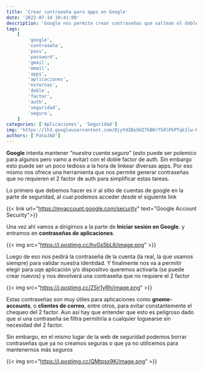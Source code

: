 ```yaml
---
title: 'Crear contraseña para apps en Google'
date: '2022-07-14 10:41:00'
description: 'Google nos permite crear contraseñas que saltean el doble factor y hoy vamos a ver el paso a paso de este proceso.'
tags:
    [
        'google',
        'contraseña',
        'pass',
        'password',
        'gmail',
        'email',
        'apps',
        'aplicaciones',
        'externas',
        'doble',
        'factor',
        'auth',
        'seguridad',
        'seguro',
    ]
categories: ['Aplicaciones', 'Seguridad']
img: 'https://lh3.googleusercontent.com/BjyYdIBoXHZ7hB0rTS9lPkPTqk1lw-KaCj90wsZ6hES1SG5zR2TBmkKpeni5kXRkxRTbQtfPPLQyYlAtPBx4Vswb5wp71iO0QoO1VPk'
authors: ['PatoJAD']
---
```


**Google** intenta mantener _"nuestra cuenta segura"_ (esto puede ser polemico para algunos pero vamo a evitar) con el doble factor de auth. Sin embargo esto puede ser un poco tedioso a la hora de linkear diversas apps. Por eso mismo nos ofrece una herramienta que nos permite generar contraseñas que no requieren el 2 factor de auth para simplificar estas tareas.

Lo primero que debemos hacer es ir al sitio de cuentas de google en la parte de seguridad, al cual podemos acceder desde el siguiente link

{{< link url="https://myaccount.google.com/security" text="Google Account Security">}}

Una vez ahí vamos a dirigirnos a la parte de **Iniciar sesión en Google**. y entramos en **contraseñas de aplicaciones**.

{{< img src="https://i.postimg.cc/hvGs5bL6/image.png" >}}

Luego de eso nos pedirá la contraseña de la cuenta (la real, la que usamos siempre) para validar nuestra identidad. Y finalmente nos va a permitir elegir para uqe aplicación y/o dispositivo queremos activarla (se puede crear nuevos) y nos devolverá una contraseña que no requiere el 2 factor

{{< img src="https://i.postimg.cc/Z5jr1yRh/image.png" >}}

Estas contraseñas son muy útiles para aplicaciones como **gnome-accounts**, o **clientes de correo**, entre otros, para evitar constantemente el chequeo del 2 factor. Aun así hay que entender que esto es peligroso dado que si una contraseña se filtra permitiría a cualquier loguearse sin necesidad del 2 factor.

Sin embargo, en el mismo lugar de la web de seguridad podemos borrar contraseñas que ya no creamos seguras o que ya no utilicemos para mantenernos más seguros

{{< img src="https://i.postimg.cc/QMtpsx9K/image.png" >}}

